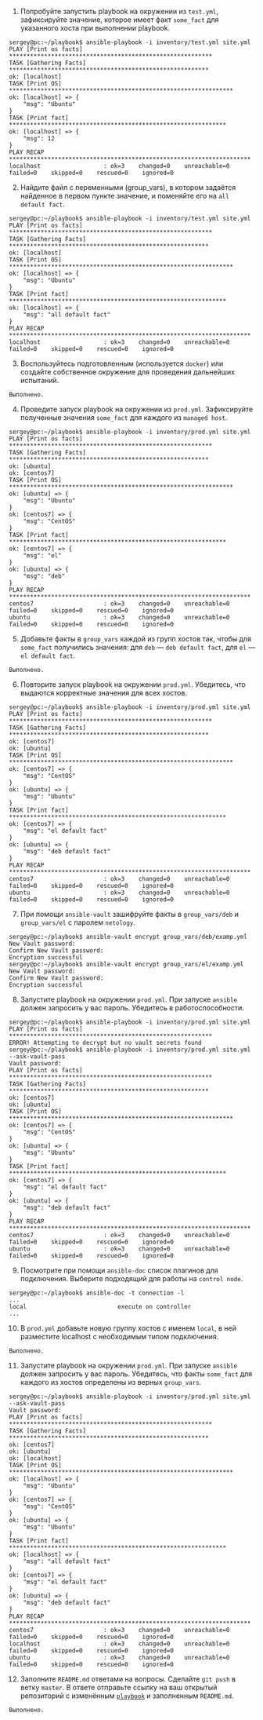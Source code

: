 1. Попробуйте запустить playbook на окружении из `test.yml`, зафиксируйте значение, которое имеет факт `some_fact` для указанного хоста при выполнении playbook.

```
sergey@pc:~/playbook$ ansible-playbook -i inventory/test.yml site.yml
PLAY [Print os facts] **********************************************************
TASK [Gathering Facts] *********************************************************
ok: [localhost]
TASK [Print OS] ****************************************************************
ok: [localhost] => {
    "msg": "Ubuntu"
}
TASK [Print fact] **************************************************************
ok: [localhost] => {
    "msg": 12
}
PLAY RECAP *********************************************************************
localhost                  : ok=3    changed=0    unreachable=0    failed=0    skipped=0    rescued=0    ignored=0  
```

2. Найдите файл с переменными (group_vars), в котором задаётся найденное в первом пункте значение, и поменяйте его на `all default fact`.

```
sergey@pc:~/playbook$ ansible-playbook -i inventory/test.yml site.yml
PLAY [Print os facts] **********************************************************
TASK [Gathering Facts] *********************************************************
ok: [localhost]
TASK [Print OS] ****************************************************************
ok: [localhost] => {
    "msg": "Ubuntu"
}
TASK [Print fact] **************************************************************
ok: [localhost] => {
    "msg": "all default fact"
}
PLAY RECAP *********************************************************************
localhost                  : ok=3    changed=0    unreachable=0    failed=0    skipped=0    rescued=0    ignored=0  
```

3. Воспользуйтесь подготовленным (используется `docker`) или создайте собственное окружение для проведения дальнейших испытаний.

```
Выполнено.
```

4. Проведите запуск playbook на окружении из `prod.yml`. Зафиксируйте полученные значения `some_fact` для каждого из `managed host`.

```
sergey@pc:~/playbook$ ansible-playbook -i inventory/prod.yml site.yml
PLAY [Print os facts] **********************************************************
TASK [Gathering Facts] *********************************************************
ok: [ubuntu]
ok: [centos7]
TASK [Print OS] ****************************************************************
ok: [ubuntu] => {
    "msg": "Ubuntu"
}
ok: [centos7] => {
    "msg": "CentOS"
}
TASK [Print fact] **************************************************************
ok: [centos7] => {
    "msg": "el"
}
ok: [ubuntu] => {
    "msg": "deb"
}
PLAY RECAP *********************************************************************
centos7                    : ok=3    changed=0    unreachable=0    failed=0    skipped=0    rescued=0    ignored=0   
ubuntu                     : ok=3    changed=0    unreachable=0    failed=0    skipped=0    rescued=0    ignored=0   
```

5. Добавьте факты в `group_vars` каждой из групп хостов так, чтобы для `some_fact` получились значения: для `deb` — `deb default fact`, для `el` — `el default fact`.

```
Выполнено.
```

6.  Повторите запуск playbook на окружении `prod.yml`. Убедитесь, что выдаются корректные значения для всех хостов.

```
sergey@pc:~/playbook$ ansible-playbook -i inventory/prod.yml site.yml
PLAY [Print os facts] **********************************************************
TASK [Gathering Facts] *********************************************************
ok: [centos7]
ok: [ubuntu]
TASK [Print OS] ****************************************************************
ok: [centos7] => {
    "msg": "CentOS"
}
ok: [ubuntu] => {
    "msg": "Ubuntu"
}
TASK [Print fact] **************************************************************
ok: [centos7] => {
    "msg": "el default fact"
}
ok: [ubuntu] => {
    "msg": "deb default fact"
}
PLAY RECAP *********************************************************************
centos7                    : ok=3    changed=0    unreachable=0    failed=0    skipped=0    rescued=0    ignored=0   
ubuntu                     : ok=3    changed=0    unreachable=0    failed=0    skipped=0    rescued=0    ignored=0   
```

7. При помощи `ansible-vault` зашифруйте факты в `group_vars/deb` и `group_vars/el` с паролем `netology`.

```
sergey@pc:~/playbook$ ansible-vault encrypt group_vars/deb/examp.yml
New Vault password: 
Confirm New Vault password: 
Encryption successful
sergey@pc:~/playbook$ ansible-vault encrypt group_vars/el/examp.yml
New Vault password: 
Confirm New Vault password: 
Encryption successful
```

8. Запустите playbook на окружении `prod.yml`. При запуске `ansible` должен запросить у вас пароль. Убедитесь в работоспособности.

```
sergey@pc:~/playbook$ ansible-playbook -i inventory/prod.yml site.yml
PLAY [Print os facts] **********************************************************
ERROR! Attempting to decrypt but no vault secrets found
sergey@pc:~/playbook$ ansible-playbook -i inventory/prod.yml site.yml --ask-vault-pass
Vault password: 
PLAY [Print os facts] **********************************************************
TASK [Gathering Facts] *********************************************************
ok: [centos7]
ok: [ubuntu]
TASK [Print OS] ****************************************************************
ok: [centos7] => {
    "msg": "CentOS"
}
ok: [ubuntu] => {
    "msg": "Ubuntu"
}
TASK [Print fact] **************************************************************
ok: [centos7] => {
    "msg": "el default fact"
}
ok: [ubuntu] => {
    "msg": "deb default fact"
}
PLAY RECAP *********************************************************************
centos7                    : ok=3    changed=0    unreachable=0    failed=0    skipped=0    rescued=0    ignored=0   
ubuntu                     : ok=3    changed=0    unreachable=0    failed=0    skipped=0    rescued=0    ignored=0   
```

9. Посмотрите при помощи `ansible-doc` список плагинов для подключения. Выберите подходящий для работы на `control node`.

```
sergey@pc:~/playbook$ ansible-doc -t connection -l
...
local                          execute on controller 
...
```

10. В `prod.yml` добавьте новую группу хостов с именем  `local`, в ней разместите localhost с необходимым типом подключения.

```
Выполнено.
```

11. Запустите playbook на окружении `prod.yml`. При запуске `ansible` должен запросить у вас пароль. Убедитесь, что факты `some_fact` для каждого из хостов определены из верных `group_vars`.

```
sergey@pc:~/playbook$ ansible-playbook -i inventory/prod.yml site.yml --ask-vault-pass
Vault password: 
PLAY [Print os facts] **********************************************************
TASK [Gathering Facts] *********************************************************
ok: [centos7]
ok: [ubuntu]
ok: [localhost]
TASK [Print OS] ****************************************************************
ok: [localhost] => {
    "msg": "Ubuntu"
}
ok: [centos7] => {
    "msg": "CentOS"
}
ok: [ubuntu] => {
    "msg": "Ubuntu"
}
TASK [Print fact] **************************************************************
ok: [localhost] => {
    "msg": "all default fact"
}
ok: [centos7] => {
    "msg": "el default fact"
}
ok: [ubuntu] => {
    "msg": "deb default fact"
}
PLAY RECAP *********************************************************************
centos7                    : ok=3    changed=0    unreachable=0    failed=0    skipped=0    rescued=0    ignored=0   
localhost                  : ok=3    changed=0    unreachable=0    failed=0    skipped=0    rescued=0    ignored=0   
ubuntu                     : ok=3    changed=0    unreachable=0    failed=0    skipped=0    rescued=0    ignored=0   
```

12. Заполните `README.md` ответами на вопросы. Сделайте `git push` в ветку `master`. В ответе отправьте ссылку на ваш открытый репозиторий с изменённым [`playbook`](https://github.com/SergeyKorchak/devops-netology/tree/master/playbook) и заполненным `README.md`.

```
Выполнено.
```
